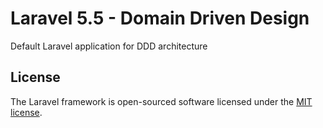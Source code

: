 # Laravel 5.5 - Domain Driven Design

Default Laravel application for DDD architecture

## License

The Laravel framework is open-sourced software licensed under the [MIT license](http://opensource.org/licenses/MIT).
